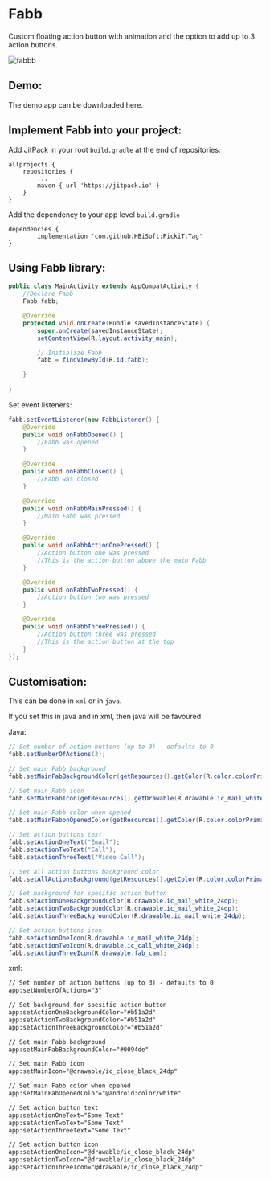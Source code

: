 # Fabb

Custom floating action button with animation and the option to add up to 3 action buttons.

![fabbb](https://user-images.githubusercontent.com/35602540/75350983-10595600-58b0-11ea-9d11-72e2440644de.png)


Demo:
---

The demo app can be downloaded here.



Implement Fabb into your project:
---

Add JitPack in your root `build.gradle` at the end of repositories:

	allprojects {
		repositories {
			...
			maven { url 'https://jitpack.io' }
		}
	}
  
Add the dependency to your app level `build.gradle`

	dependencies {
	        implementation 'com.github.HBiSoft:PickiT:Tag'
	}


Using Fabb library:
---

```java
public class MainActivity extends AppCompatActivity {
    //Declare Fabb
    Fabb fabb;

    @Override
    protected void onCreate(Bundle savedInstanceState) {
        super.onCreate(savedInstanceState);
        setContentView(R.layout.activity_main);

        // Initialize Fabb
        fabb = findViewById(R.id.fabb);

    }
    
}
```
Set event listeners:
```java
fabb.setEventListener(new FabbListener() {
    @Override
    public void onFabbOpened() {
        //Fabb was opened
    }

    @Override
    public void onFabbClosed() {
        //Fabb was closed
    }

    @Override
    public void onFabbMainPressed() {
        //Main Fabb was pressed
    }

    @Override
    public void onFabbActionOnePressed() {
        //Action button one was pressed
        //This is the action button above the main Fabb
    }

    @Override
    public void onFabbTwoPressed() {
        //Action button two was pressed
    }

    @Override
    public void onFabbThreePressed() {
        //Action button three was pressed
        //This is the action button at the top
    }
});
```

Customisation:
---
This can be done in `xml` or in `java`.

If you set this in java and in xml, then java will be favoured

Java:
```java
// Set number of action buttons (up to 3) - defaults to 0
fabb.setNumberOfActions(3);

// Set main Fabb background
fabb.setMainFabBackgroundColor(getResources().getColor(R.color.colorPrimary));

// Set main Fabb icon
fabb.setMainFabIcon(getResources().getDrawable(R.drawable.ic_mail_white_24dp));

// Set main Fabb color when opened
fabb.setMainFabonOpenedColor(getResources().getColor(R.color.colorPrimary));

// Set action buttons text
fabb.setActionOneText("Email");
fabb.setActionTwoText("Call");
fabb.setActionThreeText("Video Call");

// Set all action buttons background color
fabb.setAllActionsBackground(getResources().getColor(R.color.colorPrimary));

// Set background for spesific action button
fabb.setActionOneBackgroundColor(R.drawable.ic_mail_white_24dp);
fabb.setActionTwoBackgroundColor(R.drawable.ic_mail_white_24dp);
fabb.setActionThreeBackgroundColor(R.drawable.ic_mail_white_24dp);

// Set action buttons icon
fabb.setActionOneIcon(R.drawable.ic_mail_white_24dp);
fabb.setActionTwoIcon(R.drawable.ic_call_white_24dp);
fabb.setActionThreeIcon(R.drawable.fab_cam);
```
xml:
```xml
// Set number of action buttons (up to 3) - defaults to 0
app:setNumberOfActions="3"

// Set background for spesific action button
app:setActionOneBackgroundColor="#b51a2d"
app:setActionTwoBackgroundColor="#b51a2d"
app:setActionThreeBackgroundColor="#b51a2d"

// Set main Fabb background
app:setMainFabBackgroundColor="#0094de"

// Set main Fabb icon
app:setMainIcon="@drawable/ic_close_black_24dp"

// Set main Fabb color when opened
app:setMainFabOpenedColor="@android:color/white"

// Set action button text
app:setActionOneText="Some Text"
app:setActionTwoText="Some Text"
app:setActionThreeText="Some Text"

// Set action button icon
app:setActionOneIcon="@drawable/ic_close_black_24dp"
app:setActionTwoIcon="@drawable/ic_close_black_24dp"
app:setActionThreeIcon="@drawable/ic_close_black_24dp"
```

